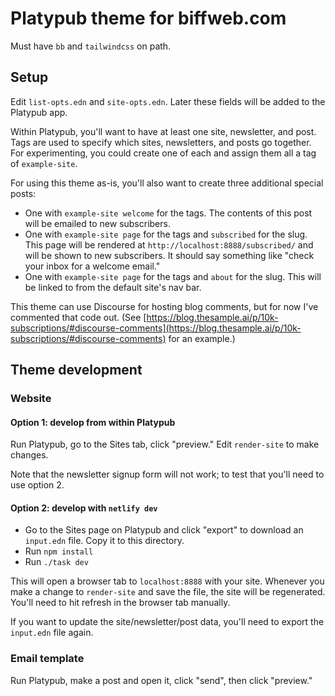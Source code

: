 # Platypub theme for biffweb.com

Must have `bb` and `tailwindcss` on path.

## Setup

Edit `list-opts.edn` and `site-opts.edn`. Later these fields will be added to
the Platypub app.

Within Platypub, you'll want to have at least one site, newsletter, and post.
Tags are used to specify which sites, newsletters, and posts go together. For
experimenting, you could create one of each and assign them all a tag of
`example-site`.

For using this theme as-is, you'll also want to create three additional special posts:

 - One with `example-site welcome` for the tags. The contents of this post will
   be emailed to new subscribers.
 - One with `example-site page` for the tags and `subscribed` for the slug.
   This page will be rendered at `http://localhost:8888/subscribed/` and will
   be shown to new subscribers. It should say something like "check your inbox
   for a welcome email."
 - One with `example-site page` for the tags and `about` for the slug. This will
   be linked to from the default site's nav bar.

This theme can use Discourse for hosting blog comments, but for now I've
commented that code out. (See
[https://blog.thesample.ai/p/10k-subscriptions/#discourse-comments](https://blog.thesample.ai/p/10k-subscriptions/#discourse-comments)
for an example.)

## Theme development

### Website

#### Option 1: develop from within Platypub

Run Platypub, go to the Sites tab, click "preview." Edit `render-site` to make
changes.

Note that the newsletter signup form will not work; to test that you'll need to
use option 2.

#### Option 2: develop with `netlify dev`

 - Go to the Sites page on Platypub and click "export" to download an
   `input.edn` file. Copy it to this directory.
 - Run `npm install`
 - Run `./task dev`

This will open a browser tab to `localhost:8888` with your site. Whenever you
make a change to `render-site` and save the file, the site will be regenerated.
You'll need to hit refresh in the browser tab manually.

If you want to update the site/newsletter/post data, you'll need to export the
`input.edn` file again.

### Email template

Run Platypub, make a post and open it, click "send", then click "preview."
